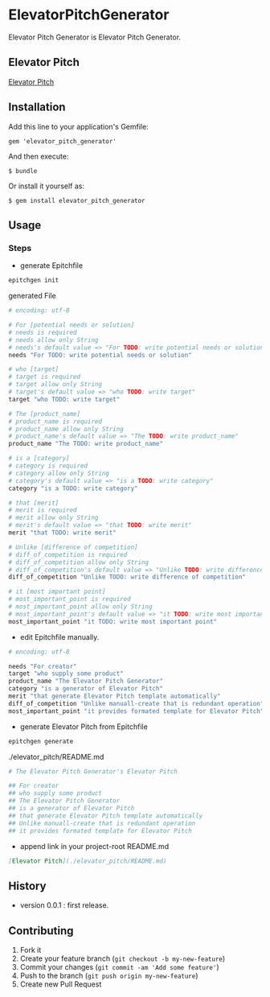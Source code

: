 # ElevatorPitchGenerator

Elevator Pitch Generator is Elevator Pitch Generator.

## Elevator Pitch
[Elevator Pitch](./elevator_pitch/README.md)

## Installation

Add this line to your application's Gemfile:

    gem 'elevator_pitch_generator'

And then execute:

    $ bundle

Or install it yourself as:

    $ gem install elevator_pitch_generator

## Usage
### Steps
* generate Epitchfile

~~~bash
epitchgen init
~~~

generated File

~~~ruby
# encoding: utf-8

# For [potential needs or solution]
# needs is required
# needs allow only String
# needs's default value => "For TODO: write potential needs or solution"
needs "For TODO: write potential needs or solution"

# who [target]
# target is required
# target allow only String
# target's default value => "who TODO: write target"
target "who TODO: write target"

# The [product_name]
# product_name is required
# product_name allow only String
# product_name's default value => "The TODO: write product_name"
product_name "The TODO: write product_name"

# is a [category]
# category is required
# category allow only String
# category's default value => "is a TODO: write category"
category "is a TODO: write category"

# that [merit]
# merit is required
# merit allow only String
# merit's default value => "that TODO: write merit"
merit "that TODO: write merit"

# Unlike [difference of competition]
# diff_of_competition is required
# diff_of_competition allow only String
# diff_of_competition's default value => "Unlike TODO: write difference of competition"
diff_of_competition "Unlike TODO: write difference of competition"

# it [most important point]
# most_important_point is required
# most_important_point allow only String
# most_important_point's default value => "it TODO: write most important point"
most_important_point "it TODO: write most important point"
~~~

* edit Epitchfile manually.

~~~ruby
# encoding: utf-8

needs "For creator"
target "who supply some product"
product_name "The Elevator Pitch Generator"
category "is a generator of Elevator Pitch"
merit "that generate Elevator Pitch template automatically"
diff_of_competition "Unlike manuall-create that is redundant operation"
most_important_point "it provides formated template for Elevator Pitch"
~~~

* generate Elevator Pitch from Epitchfile

~~~bash
epitchgen generate
~~~

./elevator_pitch/README.md

~~~ruby
# The Elevator Pitch Generator's Elevator Pitch

## For creator
## who supply some product
## The Elevator Pitch Generator
## is a generator of Elevator Pitch
## that generate Elevator Pitch template automatically
## Unlike manuall-create that is redundant operation
## it provides formated template for Elevator Pitch
~~~

* append link in your project-root README.md

~~~markdown
[Elevator Pitch](./elevator_pitch/README.md)
~~~

## History
* version 0.0.1  : first release.

## Contributing

1. Fork it
2. Create your feature branch (`git checkout -b my-new-feature`)
3. Commit your changes (`git commit -am 'Add some feature'`)
4. Push to the branch (`git push origin my-new-feature`)
5. Create new Pull Request

